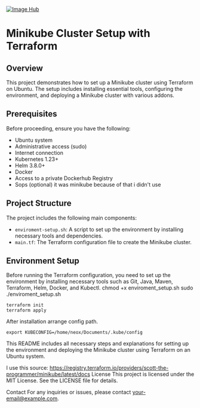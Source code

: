  <!-- markdownlint-disable-next-line -->
[![Image Hub](https://img.shields.io/badge/Docker-2CA5E0?style=for-the-badge&logo=docker&logoColor=white)](https://hub.docker.com/repository/docker/ysfaltun/projectx/general)  

# Minikube Cluster Setup with Terraform

## Overview
This project demonstrates how to set up a Minikube cluster using Terraform on Ubuntu. The setup includes installing essential tools, configuring the environment, and deploying a Minikube cluster with various addons.

## Prerequisites
Before proceeding, ensure you have the following:

- Ubuntu system
- Administrative access (sudo)
- Internet connection
- Kubernetes 1.23+
- Helm 3.8.0+
- Docker
- Access to a private Dockerhub Registry 
- Sops (optional) it was minikube because of that i didn't use

## Project Structure
The project includes the following main components:
- `enviroment-setup.sh`: A script to set up the environment by installing necessary tools and dependencies.
- `main.tf`: The Terraform configuration file to create the Minikube cluster.

## Environment Setup
Before running the Terraform configuration, you need to set up the environment by installing necessary tools such as Git, Java, Maven, Terraform, Helm, Docker, and Kubectl.
chmod +x enviroment_setup.sh
sudo ./enviroment_setup.sh

 ```
terraform init
terraform apply
 ```

After installation arrange config path.

 ```
export KUBECONFIG=/home/neox/Documents/.kube/config 
 ```
This README includes all necessary steps and explanations for setting up the environment and deploying the Minikube cluster using Terraform on an Ubuntu system.

I use this source:
https://registry.terraform.io/providers/scott-the-programmer/minikube/latest/docs
License
This project is licensed under the MIT License. See the LICENSE file for details.

Contact
For any inquiries or issues, please contact your-email@example.com.
